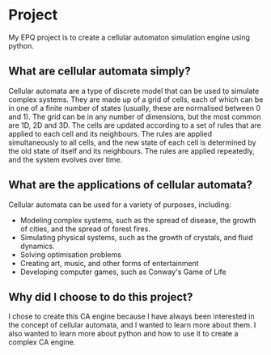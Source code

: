 # Project
My EPQ project is to create a cellular automaton simulation engine using python.

## What are cellular automata simply?
Cellular automata are a type of discrete model that can be used to simulate complex systems.
They are made up of a grid of cells, each of which can be in one of a finite number of states (usually, these are normalised between 0 and 1).
The grid can be in any number of dimensions, but the most common are 1D, 2D and 3D.
The cells are updated according to a set of rules that are applied to each cell and its neighbours.
The rules are applied simultaneously to all cells, and the new state of each cell is determined by the old state of itself and its neighbours.
The rules are applied repeatedly, and the system evolves over time.

## What are the applications of cellular automata?

Cellular automata can be used for a variety of purposes, including:
* Modeling complex systems, such as the spread of disease, the growth of cities, and the spread of forest fires.
* Simulating physical systems, such as the growth of crystals, and fluid dynamics.
* Solving optimisation problems
* Creating art, music, and other forms of entertainment
* Developing computer games, such as Conway's Game of Life

## Why did I choose to do this project?
I chose to create this CA engine because I have always been interested in the concept of cellular automata, and I wanted to learn more about them.
I also wanted to learn more about python and how to use it to create a complex CA engine.